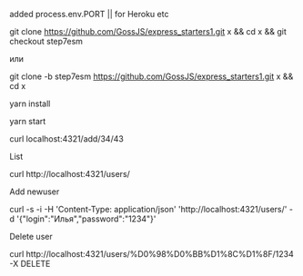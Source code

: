 added process.env.PORT || for Heroku etc

git clone https://github.com/GossJS/express_starters1.git x && cd x && git checkout step7esm

или

git clone -b step7esm https://github.com/GossJS/express_starters1.git x && cd x

yarn install

yarn start

curl localhost:4321/add/34/43


List

curl http://localhost:4321/users/

Add newuser

curl -s -i -H 'Content-Type: application/json' 'http://localhost:4321/users/' -d '{"login":"Илья","password":"1234"}'

Delete user

curl http://localhost:4321/users/%D0%98%D0%BB%D1%8C%D1%8F/1234 -X DELETE
